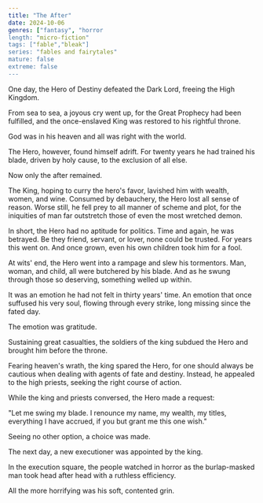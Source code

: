 ```yaml
---
title: "The After"
date: 2024-10-06
genres: ["fantasy", "horror
length: "micro-fiction"
tags: ["fable","bleak"]
series: "fables and fairytales"
mature: false
extreme: false
---
```


One day, the Hero of Destiny defeated the Dark Lord, freeing the High Kingdom.

From sea to sea, a joyous cry went up, for the Great Prophecy had been fulfilled, and the once-enslaved King was restored to his rightful throne. 

God was in his heaven and all was right with the world.

The Hero, however, found himself adrift. For twenty years he had trained his blade, driven by holy cause, to the exclusion of all else. 

Now only the after remained.

The King, hoping to curry the hero's favor, lavished him with wealth, women, and wine. Consumed by debauchery, the Hero lost all sense of reason. Worse still, he fell prey to all manner of scheme and plot, for the iniquities of man far outstretch those of even the most wretched demon.

In short, the Hero had no aptitude for politics. Time and again, he was betrayed. Be they friend, servant, or lover, none could be trusted. For years this went on. And once grown, even his own children took him for a fool.

At wits' end, the Hero went into a rampage and slew his tormentors. Man, woman, and child, all were butchered by his blade. And as he swung through those so deserving, something welled up within.

It was an emotion he had not felt in thirty years' time. An emotion that once suffused his very soul, flowing through every strike, long missing since the fated day. 

The emotion was gratitude.

Sustaining great casualties, the soldiers of the king subdued the Hero and brought him before the throne.

Fearing heaven's wrath, the king spared the Hero, for one should always be cautious when dealing with agents of fate and destiny. Instead, he appealed to the high priests, seeking the right course of action.

While the king and priests conversed, the Hero made a request:

"Let me swing my blade. I renounce my name, my wealth, my titles, everything I have accrued, if you but grant me this one wish."

Seeing no other option, a choice was made.

The next day, a new executioner was appointed by the king.

In the execution square, the people watched in horror as the burlap-masked man took head after head with a ruthless efficiency. 

All the more horrifying was his soft, contented grin.

